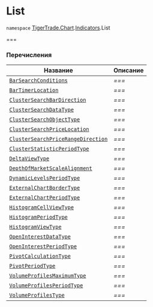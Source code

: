 # List

`namespace` [TigerTrade.Chart](../../../../).[Indicators](../).List

\===

### Перечисления

| Название                                                                     | Описание |
| ---------------------------------------------------------------------------- | -------- |
| [`BarSearchConditions`](barsearchconditions.cs.md)                           | _===_    |
| [`BarTimerLocation`](bartimerlocation.cs.md)                                 | _===_    |
| [`ClusterSearchBarDirection`](clustersearchbardirection.cs.md)               | _===_    |
| [`ClusterSearchDataType`](clustersearchdatatype.cs.md)                       | _===_    |
| [`ClusterSearchObjectType`](clustersearchobjecttype.cs.md)                   | _===_    |
| [`ClusterSearchPriceLocation`](clustersearchpricelocation.cs.md)             | _===_    |
| [`ClusterSearchPriceRangeDirection`](clustersearchpricerangedirection.cs.md) | _===_    |
| [`ClusterStatisticPeriodType`](clusterstatisticperiodtype.cs.md)             | _===_    |
| [`DeltaViewType`](deltaviewtype.cs.md)                                       | _===_    |
| [`DepthOfMarketScaleAlignment`](depthofmarketscalealignment.cs.md)           | _===_    |
| [`DynamicLevelsPeriodType`](dynamiclevelsperiodtype.cs.md)                   | _===_    |
| [`ExternalChartBorderType`](externalchartbordertype.cs.md)                   | _===_    |
| [`ExternalChartPeriodType`](externalchartperiodtype.cs.md)                   | _===_    |
| [`HistogramCellViewType`](histogramcellviewtype.cs.md)                       | _===_    |
| [`HistogramPeriodType`](histogramperiodtype.cs.md)                           | _===_    |
| [`HistogramViewType`](histogramviewtype.cs.md)                               | _===_    |
| [`OpenInterestDataType`](openinterestdatatype.cs.md)                         | _===_    |
| [`OpenInterestPeriodType`](openinterestperiodtype.cs.md)                     | _===_    |
| [`PivotCalculationType`](pivotcalculationtype.cs.md)                         | _===_    |
| [`PivotPeriodType`](pivotperiodtype.cs.md)                                   | _===_    |
| [`VolumeProfilesMaximumType`](volumeprofilesmaximumtype.cs.md)               | _===_    |
| [`VolumeProfilesPeriodType`](volumeprofilesperiodtype.cs.md)                 | _===_    |
| [`VolumeProfilesType`](volumeprofilestype.cs.md)                             | _===_    |
